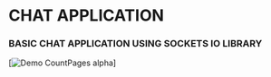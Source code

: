 # CHAT APPLICATION

### BASIC CHAT APPLICATION USING SOCKETS IO LIBRARY

[![Demo CountPages alpha](https://www.youtube.com/watch?v=ek1j272iAmc)]

